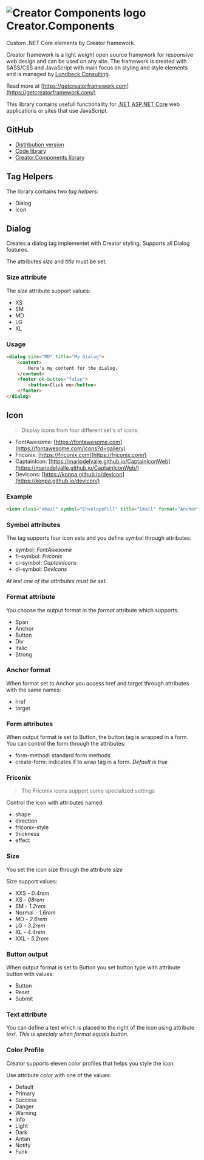 # ![Creator Components logo](http://shared.lundbeckconsulting.com/image/creator-components-logo-sm.png) Creator.Components

Custom .NET Core elements by Creator framework.

Creator framework is a light weight open source framework for responsive web design and can be used on any site. The framework is created with SASS/CSS and JavaScript with main focus on styling and style elements and is managed by [Lundbeck Consulting](https://lundbeckconsulting.no/?lang=en-US).

Read more at [https://getcreatorframework.com](https://getcreatorframework.com/)

This library contains usefull functionality for [.NET ASP.NET Core](https://dotnet.microsoft.com/learn/aspnet/what-is-aspnet-core) web applications or sites that use JavaScript.

## GitHub

* [Distribution version](https://github.com/lundbeckconsulting/Creator-Distro)
* [Code library](https://github.com/lundbeckconsulting/Creator)
* [Creator.Components library](https://github.com/lundbeckconsulting/Creator.Components)

## Tag Helpers

The library contains two _tag helpers_:

* Dialog
* Icon

## Dialog

Creates a dialog tag implementet with Creator styling. Supports all Dialog features.

The attributes _size_ and _title_ must be set.

### Size attribute

The _size_ attribute support values:

* XS
* SM
* MD
* LG
* XL

### Usage

```html
<dialog size="MD" title="My Dialog">
    <content>
        Here's my content for the dialog.
    </content>
    <footer ok-button="false">
        <button>Click me</button>
    </footer>
</dialog>
```

## Icon

> Display icons from four different set's of icons:

* FontAwesome: [https://fontawesome.com](https://fontawesome.com/icons?d=gallery)
* Friconix: [https://friconix.com](https://friconix.com/)
* CaptainIcon: [https://mariodelvalle.github.io/CaptainIconWeb](https://mariodelvalle.github.io/CaptainIconWeb/)
* DevIcons: [https://konpa.github.io/devicon](https://konpa.github.io/devicon/)

### Example

```html
<icon class="email" symbol="EnvelopeFull" title="Email" format="Anchor" href="mailto:lc@lundbeckconsulting.no" />
```

### Symbol attributes

The tag supports four icon sets and you define symbol through attributes:

* symbol: _FontAwesome_
* fi-symbol: _Friconix_
* ci-symbol: _CaptainIcons_
* di-symbol: _DevIcons_

_At lest one of the attributes must be set._

### Format attribute

You choose the output format in the _format_ attribute which supports:

* Span
* Anchor
* Button
* Div
* Italic
* Strong

### Anchor format

When format set to Anchor you access href and target through attributes with the same names:

* href
* target

### Form attributes

When output format is set to Button, the button tag is wrapped in a form. You can control the form through the attributes:

* form-method: standard form methods
* create-form: indicates if to wrap tag in a form. _Default is true_

### Friconix

> The Friconix icons support some specialized settings

Control the icon with attributes named:

* shape
* direction
* friconix-style
* thickness
* effect

### Size

You set the icon size through the attribute _size_

Size support values:

* XXS - _0.4rem_
* XS - _08rem_
* SM - _1.2rem_
* Normal - _1.6rem_
* MD - _2.6rem_
* LG - _3.2rem_
* XL - _4.4rem_
* XXL - _5.2rem_

### Button output

When output format is set to Button you set button type with attribute button with values:

* Button
* Reset
* Submit

### Text attribute

You can define a text which is placed to the right of the icon using attribute _text_. _This is specialy when format equals button._

### Color Profile

Creator supports eleven color profiles that helps you style the icon.

Use attribute _color_ with one of the values:

* Default
* Primary
* Success
* Danger
* Warning
* Info
* Light
* Dark
* Antan
* Notify
* Funk
